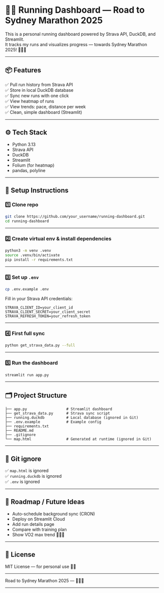 # 🏃‍♀️ Running Dashboard — Road to Sydney Marathon 2025

This is a personal running dashboard powered by Strava API, DuckDB, and Streamlit.  
It tracks my runs and visualizes progress — towards Sydney Marathon 2025! 🏃‍♀️✨

---

## 📦 Features

✅ Pull run history from Strava API  
✅ Store in local DuckDB database  
✅ Sync new runs with one click  
✅ View heatmap of runs  
✅ View trends: pace, distance per week  
✅ Clean, simple dashboard (Streamlit)  

---

## ⚙️ Tech Stack

- Python 3.13  
- Strava API  
- DuckDB  
- Streamlit  
- Folium (for heatmap)  
- pandas, polyline  

---

## 🚀 Setup Instructions

### 1️⃣ Clone repo

```bash
git clone https://github.com/your_username/running-dashboard.git
cd running-dashboard
```

---

### 2️⃣ Create virtual env & install dependencies

```bash
python3 -m venv .venv
source .venv/bin/activate
pip install -r requirements.txt
```

---

### 3️⃣ Set up `.env`

```bash
cp .env.example .env
```

Fill in your Strava API credentials:

```env
STRAVA_CLIENT_ID=your_client_id
STRAVA_CLIENT_SECRET=your_client_secret
STRAVA_REFRESH_TOKEN=your_refresh_token
```

---

### 4️⃣ First full sync

```bash
python get_strava_data.py --full
```

---

### 5️⃣ Run the dashboard

```bash
streamlit run app.py
```

---

## 🗂️ Project Structure

```text
├── app.py                  # Streamlit dashboard
├── get_strava_data.py      # Strava sync script
├── running.duckdb          # Local database (ignored in Git)
├── .env.example            # Example config
├── requirements.txt
├── README.md
├── .gitignore
└── map.html                # Generated at runtime (ignored in Git)
```

---

## 🚫 Git ignore

✅ `map.html` is ignored  
✅ `running.duckdb` is ignored  
✅ `.env` is ignored  

---

## 🎉 Roadmap / Future Ideas

- Auto-schedule background sync (CRON)  
- Deploy on Streamlit Cloud  
- Add run details page  
- Compare with training plan  
- Show VO2 max trend 🚴‍♀️✅  

---

## 📜 License

MIT License — for personal use 🚴‍♀️

---


Road to Sydney Marathon 2025 — 🏃‍♀️✨

---
